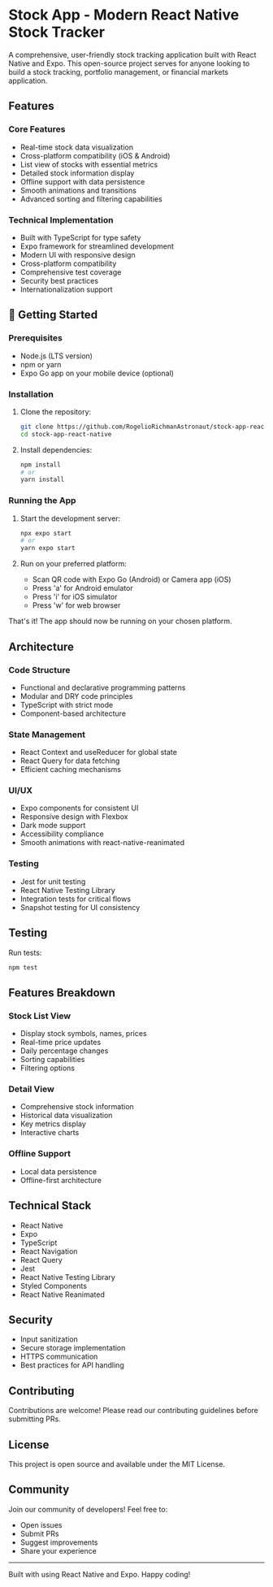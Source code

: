 # Stock App - Modern React Native Stock Tracker 

A comprehensive, user-friendly stock tracking application built with React Native and Expo. This open-source project serves for anyone looking to build a stock tracking, portfolio management, or financial markets application.

## Features

### Core Features
- Real-time stock data visualization
- Cross-platform compatibility (iOS & Android)
- List view of stocks with essential metrics
- Detailed stock information display
- Offline support with data persistence
- Smooth animations and transitions
- Advanced sorting and filtering capabilities

### Technical Implementation
- Built with TypeScript for type safety
- Expo framework for streamlined development
- Modern UI with responsive design
- Cross-platform compatibility
- Comprehensive test coverage
- Security best practices
- Internationalization support

## 🚀 Getting Started

### Prerequisites
- Node.js (LTS version)
- npm or yarn
- Expo Go app on your mobile device (optional)

### Installation

1. Clone the repository:
   ```bash
   git clone https://github.com/RogelioRichmanAstronaut/stock-app-react-native.git
   cd stock-app-react-native
   ```

2. Install dependencies:
   ```bash
   npm install
   # or
   yarn install
   ```

### Running the App

1. Start the development server:
   ```bash
   npx expo start
   # or
   yarn expo start
   ```

2. Run on your preferred platform:
   - Scan QR code with Expo Go (Android) or Camera app (iOS)
   - Press 'a' for Android emulator
   - Press 'i' for iOS simulator
   - Press 'w' for web browser

That's it! The app should now be running on your chosen platform.

## Architecture

### Code Structure
- Functional and declarative programming patterns
- Modular and DRY code principles
- TypeScript with strict mode
- Component-based architecture

### State Management
- React Context and useReducer for global state
- React Query for data fetching
- Efficient caching mechanisms

### UI/UX
- Expo components for consistent UI
- Responsive design with Flexbox
- Dark mode support
- Accessibility compliance
- Smooth animations with react-native-reanimated

### Testing
- Jest for unit testing
- React Native Testing Library
- Integration tests for critical flows
- Snapshot testing for UI consistency

## Testing

Run tests:
```bash
npm test
```

## Features Breakdown

### Stock List View
- Display stock symbols, names, prices
- Real-time price updates
- Daily percentage changes
- Sorting capabilities
- Filtering options

### Detail View
- Comprehensive stock information
- Historical data visualization
- Key metrics display
- Interactive charts

### Offline Support
- Local data persistence
- Offline-first architecture

## Technical Stack

- React Native
- Expo
- TypeScript
- React Navigation
- React Query
- Jest
- React Native Testing Library
- Styled Components
- React Native Reanimated

## Security

- Input sanitization
- Secure storage implementation
- HTTPS communication
- Best practices for API handling

## Contributing

Contributions are welcome! Please read our contributing guidelines before submitting PRs.

## License

This project is open source and available under the MIT License.

## Community

Join our community of developers! Feel free to:
- Open issues
- Submit PRs
- Suggest improvements
- Share your experience

---

Built with  using React Native and Expo. Happy coding! 

